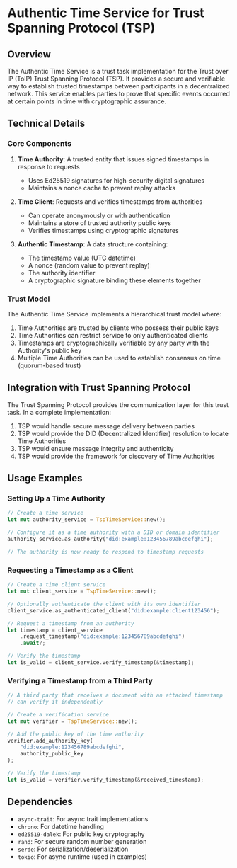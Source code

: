# Authentic Time Service for Trust Spanning Protocol (TSP)

## Overview

The Authentic Time Service is a trust task implementation for the Trust over IP (ToIP) Trust Spanning Protocol (TSP). It provides a secure and verifiable way to establish trusted timestamps between participants in a decentralized network. This service enables parties to prove that specific events occurred at certain points in time with cryptographic assurance.

## Technical Details

### Core Components

1. **Time Authority**: A trusted entity that issues signed timestamps in response to requests
   - Uses Ed25519 signatures for high-security digital signatures
   - Maintains a nonce cache to prevent replay attacks

2. **Time Client**: Requests and verifies timestamps from authorities
   - Can operate anonymously or with authentication
   - Maintains a store of trusted authority public keys
   - Verifies timestamps using cryptographic signatures

3. **Authentic Timestamp**: A data structure containing:
   - The timestamp value (UTC datetime)
   - A nonce (random value to prevent replay)
   - The authority identifier
   - A cryptographic signature binding these elements together

### Trust Model

The Authentic Time Service implements a hierarchical trust model where:

1. Time Authorities are trusted by clients who possess their public keys
2. Time Authorities can restrict service to only authenticated clients
3. Timestamps are cryptographically verifiable by any party with the Authority's public key
4. Multiple Time Authorities can be used to establish consensus on time (quorum-based trust)

## Integration with Trust Spanning Protocol

The Trust Spanning Protocol provides the communication layer for this trust task. In a complete implementation:

1. TSP would handle secure message delivery between parties
2. TSP would provide the DID (Decentralized Identifier) resolution to locate Time Authorities
3. TSP would ensure message integrity and authenticity
4. TSP would provide the framework for discovery of Time Authorities

## Usage Examples

### Setting Up a Time Authority

```rust
// Create a time service
let mut authority_service = TspTimeService::new();

// Configure it as a time authority with a DID or domain identifier
authority_service.as_authority("did:example:123456789abcdefghi");

// The authority is now ready to respond to timestamp requests
```

### Requesting a Timestamp as a Client

```rust
// Create a time client service
let mut client_service = TspTimeService::new();

// Optionally authenticate the client with its own identifier
client_service.as_authenticated_client("did:example:client123456");

// Request a timestamp from an authority
let timestamp = client_service
    .request_timestamp("did:example:123456789abcdefghi")
    .await?;

// Verify the timestamp
let is_valid = client_service.verify_timestamp(&timestamp);
```

### Verifying a Timestamp from a Third Party

```rust
// A third party that receives a document with an attached timestamp
// can verify it independently

// Create a verification service
let mut verifier = TspTimeService::new();

// Add the public key of the time authority
verifier.add_authority_key(
    "did:example:123456789abcdefghi",
    authority_public_key
);

// Verify the timestamp
let is_valid = verifier.verify_timestamp(&received_timestamp);
```

## Dependencies

- `async-trait`: For async trait implementations
- `chrono`: For datetime handling
- `ed25519-dalek`: For public key cryptography
- `rand`: For secure random number generation
- `serde`: For serialization/deserialization
- `tokio`: For async runtime (used in examples)
